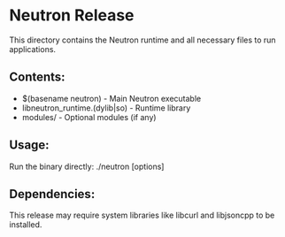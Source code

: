 # Neutron Release

This directory contains the Neutron runtime and all necessary files to run applications.

## Contents:
- $(basename neutron) - Main Neutron executable
- libneutron_runtime.(dylib|so) - Runtime library
- modules/ - Optional modules (if any)

## Usage:
Run the binary directly: ./neutron [options]

## Dependencies:
This release may require system libraries like libcurl and libjsoncpp to be installed.
